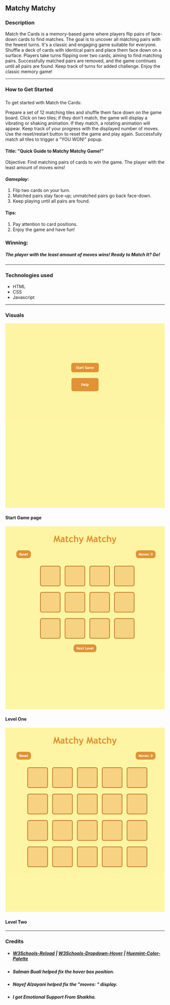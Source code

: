 ## Matchy Matchy

### **Description**

Match the Cards is a memory-based game where players flip pairs of face-down cards to find matches. The goal is to uncover all matching pairs with the fewest turns. It's a classic and engaging game suitable for everyone.
Shuffle a deck of cards with identical pairs and place them face down on a surface.
Players take turns flipping over two cards, aiming to find matching pairs.
Successfully matched pairs are removed, and the game continues until all pairs are found. Keep track of turns for added challenge. Enjoy the classic memory game!

---

### **How to Get Started**

#####

To get started with Match the Cards:

Prepare a set of 12 matching tiles and shuffle them face down on the game board.
Click on two tiles; if they don't match, the game will display a vibrating or shaking animation. If they match, a rotating animation will appear.
Keep track of your progress with the displayed number of moves.
Use the reset/restart button to reset the game and play again.
Successfully match all tiles to trigger a "YOU WON!" popup.

#### Title: "Quick Guide to Matchy Matchy Game!"

Objective:
Find matching pairs of cards to win the game. The player with the least amount of moves wins!

#### **_Gameplay_**:

1. Flip two cards on your turn.
2. Matched pairs stay face-up; unmatched pairs go back face-down.
3. Keep playing until all pairs are found.

#### Tips:

1. Pay attention to card positions.
2. Enjoy the game and have fun!

### Winning:

##### The player with the least amount of moves wins! Ready to Match It? Go!

---

### **Technologies used**

- HTML
- CSS
- Javascript

---

### **Visuals**

![Start Game](<Screen Shot 2024-01-24 at 4.55.59 PM.png>)

#### Start Game page

![Level 1](<Screen Shot 2024-01-24 at 7.44.29 PM.png>)

#### Level One

![Level 2](<Screen Shot 2024-01-24 at 3.57.52 PM.png>)

#### Level Two

---

### Credits

- ##### [W3Schools-Reload](https://www.w3schools.com/jsref/tryit.asp?filename=tryjsref_loc_reload) | [W3Schools-Dropdown-Hover](https://www.w3schools.com/css/tryit.asp?filename=trycss_dropdown_text) | [Huemint-Color-Palette](https://huemint.com/brand-3/)
- ##### Salman Buali helped fix the hover box position.

- ##### Nayef Alzayani helped fix the "moves: " display.

- ##### I got Emotional Support From Shaikha.
